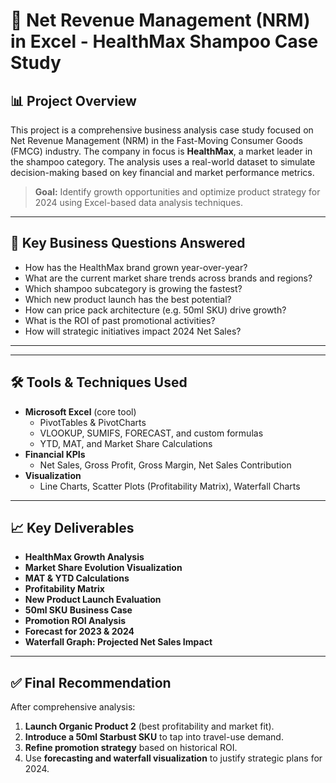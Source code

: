 # 🧴 Net Revenue Management (NRM) in Excel - HealthMax Shampoo Case Study

## 📊 Project Overview

This project is a comprehensive business analysis case study focused on Net Revenue Management (NRM) in the Fast-Moving Consumer Goods (FMCG) industry. The company in focus is **HealthMax**, a market leader in the shampoo category. The analysis uses a real-world dataset to simulate decision-making based on key financial and market performance metrics.

> **Goal:** Identify growth opportunities and optimize product strategy for 2024 using Excel-based data analysis techniques.

---

## 🧠 Key Business Questions Answered

- How has the HealthMax brand grown year-over-year?
- What are the current market share trends across brands and regions?
- Which shampoo subcategory is growing the fastest?
- Which new product launch has the best potential?
- How can price pack architecture (e.g. 50ml SKU) drive growth?
- What is the ROI of past promotional activities?
- How will strategic initiatives impact 2024 Net Sales?

---

---

## 🛠️ Tools & Techniques Used

- **Microsoft Excel** (core tool)
  - PivotTables & PivotCharts
  - VLOOKUP, SUMIFS, FORECAST, and custom formulas
  - YTD, MAT, and Market Share Calculations
- **Financial KPIs**
  - Net Sales, Gross Profit, Gross Margin, Net Sales Contribution
- **Visualization**
  - Line Charts, Scatter Plots (Profitability Matrix), Waterfall Charts

---

## 📈 Key Deliverables

- **HealthMax Growth Analysis**
- **Market Share Evolution Visualization**
- **MAT & YTD Calculations**
- **Profitability Matrix**
- **New Product Launch Evaluation**
- **50ml SKU Business Case**
- **Promotion ROI Analysis**
- **Forecast for 2023 & 2024**
- **Waterfall Graph: Projected Net Sales Impact**

---

## ✅ Final Recommendation

After comprehensive analysis:
1. **Launch Organic Product 2** (best profitability and market fit).
2. **Introduce a 50ml Starbust SKU** to tap into travel-use demand.
3. **Refine promotion strategy** based on historical ROI.
4. Use **forecasting and waterfall visualization** to justify strategic plans for 2024.




